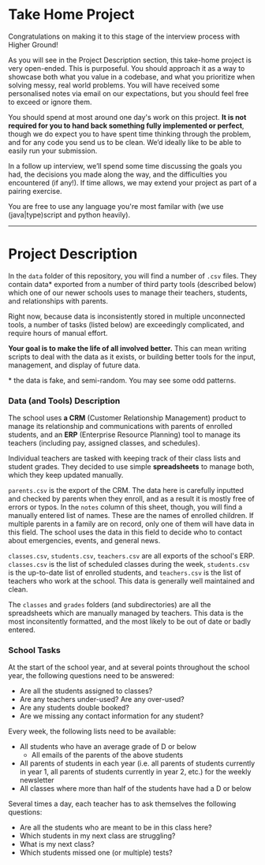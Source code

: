 # Take Home Project
Congratulations on making it to this stage of the interview process with Higher Ground!

As you will see in the Project Description section, this take-home project is very open-ended. This is purposeful. You should approach it as a way to showcase both what you value in a codebase, and what you prioritize when solving messy, real world problems. You will have received some personalised notes via email on our expectations, but you should feel free to exceed or ignore them.

You should spend at most around one day's work on this project. **It is not required for you to hand back something fully implemented or perfect**, though we do expect you to have spent time thinking through the problem, and for any code you send us to be clean. We’d ideally like to be able to easily run your submission. 

In a follow up interview, we’ll spend some time discussing the goals you had, the decisions you made along the way, and the difficulties you encountered (if any!). If time allows, we may extend your project as part of a pairing exercise.

You are free to use any language you're most familar with (we use (java|type)script and python heavily).

***

# Project Description
In the `data` folder of this repository, you will find a number of `.csv` files. They contain data* exported from a number of third party tools (described below) which one of our newer schools uses to manage their teachers, students, and relationships with parents.

Right now, because data is inconsistently stored in multiple unconnected tools, a number of tasks (listed below) are exceedingly complicated, and require hours of manual effort.

**Your goal is to make the life of all involved better.** This can mean writing scripts to deal with the data as it exists, or building better tools for the input, management, and display of future data.

\* the data is fake, and semi-random. You may see some odd patterns.

### Data (and Tools) Description
The school uses **a CRM** (Customer Relationship Management) product to manage its relationship and communications with parents of enrolled students, and an **ERP** (Enterprise Resource Planning) tool to manage its teachers (including pay, assigned classes, and schedules). 

Individual teachers are tasked with keeping track of their class lists and student grades. They decided to use simple **spreadsheets** to manage both, which they keep updated manually.

`parents.csv`  is the export of the CRM. The data here is carefully inputted and checked by parents when they enroll, and as a result it is mostly free of errors or typos. In the `notes` column of this sheet, though, you will find a manually entered list of names. These are the names of enrolled children. If multiple parents in a family are on record, only one of them will have data in this field. The school uses the data in this field to decide who to contact about emergencies, events, and general news.

`classes.csv`, `students.csv`, `teachers.csv`  are all exports of the school's ERP. `classes.csv` is the list of scheduled classes during the week, `students.csv` is the up-to-date list of enrolled students, and `teachers.csv` is the list of teachers who work at the school. This data is generally well maintained and clean.

The `classes` and `grades` folders (and subdirectories) are all the spreadsheets which are manually managed by teachers. This data is the most inconsitently formatted, and the most likely to be out of date or badly entered. 

### School Tasks
At the start of the school year, and at several points throughout the school year, the following questions need to be answered:
* Are all the students assigned to classes?
* Are any teachers under-used? Are any over-used?
* Are any students double booked?
* Are we missing any contact information for any student?

Every week, the following lists need to be available:
* All students who have an average grade of D or below
	* All emails of the parents of the above students
* All parents of students in each year (i.e. all parents of students currently in year 1, all parents of students currently in year 2, etc.) for the weekly newsletter
* All classes where more than half of the students have had a D or below

Several times a day, each teacher has to ask themselves the following questions:
* Are all the students who are meant to be in this class here?
* Which students in my next class are struggling?
* What is my next class?
* Which students missed one (or multiple) tests?
